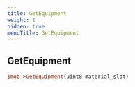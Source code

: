 ```yaml
---
title: GetEquipment
weight: 1
hidden: true
menuTitle: GetEquipment
---
```

## GetEquipment
```perl
$mob->GetEquipment(uint8 material_slot)
```
